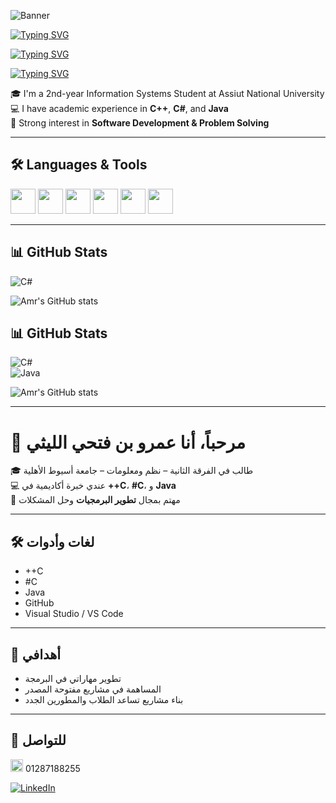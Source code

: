 ![Banner](https://capsule-render.vercel.app/api?type=waving&color=0:00F700,100:1E90FF&height=200&section=header&text=Amr%20Ebn%20Fathy%20El-Lithy&fontSize=40&fontColor=ffffff&animation=fadeIn)

[![Typing SVG](https://readme-typing-svg.herokuapp.com?size=24&color=FF0000&center=true&vCenter=true&width=600&lines=Hi+👋,+I'm+Amr+Ebn+Fathy+El-Lithy)](https://git.io/typing-svg)  

[![Typing SVG](https://readme-typing-svg.herokuapp.com?size=24&color=00F700&center=true&vCenter=true&width=600&lines=عمرو+بن+فتحي+الليثي💙)](https://git.io/typing-svg)  

[![Typing SVG](https://readme-typing-svg.herokuapp.com?size=24&color=1E90FF&center=true&vCenter=true&width=600&lines=🚀+Software+Developer+in+progress)](https://git.io/typing-svg)  

🎓 I'm a 2nd-year Information Systems Student at Assiut National University  
💻 I have academic experience in **C++**, **C#**, and **Java**  
🚀 Strong interest in **Software Development & Problem Solving**  

---

## 🛠️ Languages & Tools
<p>
  <img src="https://cdn.jsdelivr.net/gh/devicons/devicon/icons/cplusplus/cplusplus-original.svg" width="40" height="40"/>
  <img src="https://cdn.jsdelivr.net/gh/devicons/devicon/icons/csharp/csharp-original.svg" width="40" height="40"/>
  <img src="https://cdn.jsdelivr.net/gh/devicons/devicon/icons/java/java-original.svg" width="40" height="40"/>
  <img src="https://cdn.jsdelivr.net/gh/devicons/devicon/icons/github/github-original.svg" width="40" height="40"/>
  <img src="https://cdn.jsdelivr.net/gh/devicons/devicon/icons/vscode/vscode-original.svg" width="40" height="40"/>
  <img src="https://img.icons8.com/color/48/visual-studio.png" width="40" height="40"/>
</p>

---

## 📊 GitHub Stats  

![C#](https://img.shields.io/badge/C%23-C%23-239120?style=for-the-badge&logo=c-sharp&logoColor=white)

![Amr's GitHub stats](https://github-readme-stats.vercel.app/api?username=loveEng2030&show_icons=true&theme=tokyonight)
## 📊 GitHub Stats  

![C#](https://img.shields.io/badge/C%23-C%23-239120?style=for-the-badge&logo=c-sharp&logoColor=white)  
![Java](https://img.shields.io/badge/Java-Java-red?style=for-the-badge&logo=java&logoColor=white)  

![Amr's GitHub stats](https://github-readme-stats.vercel.app/api?username=loveEng2030&show_icons=true&theme=tokyonight)


---

# 👋 مرحباً، أنا عمرو بن فتحي الليثي  

🎓 طالب في الفرقة الثانية – نظم ومعلومات – جامعة أسيوط الأهلية  
💻 عندي خبرة أكاديمية في **++C**، **#C**، و **Java**  
🚀 مهتم بمجال **تطوير البرمجيات** وحل المشكلات  

---

## 🛠️ لغات وأدوات
- ++C  
- #C  
- Java  
- GitHub  
- Visual Studio / VS Code  

---

## 📌 أهدافي
- تطوير مهاراتي في البرمجة  
- المساهمة في مشاريع مفتوحة المصدر  
- بناء مشاريع تساعد الطلاب والمطورين الجدد  

---

## 📱 للتواصل
[<img src="https://img.icons8.com/color/24/whatsapp.png" width="20"/>](https://wa.me/201287188255) 01287188255  

[![LinkedIn](https://img.shields.io/badge/LinkedIn-Amr%20Lithy-blue?style=for-the-badge&logo=linkedin)](https://www.linkedin.com/in/عمرو-بن-فتحي-الليثي-amr-lithy-IS)
